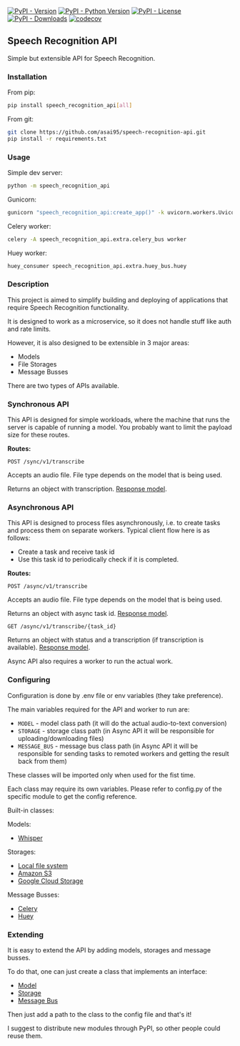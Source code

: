 [![PyPI - Version](https://img.shields.io/pypi/v/speech-recognition-api?color=%2300CD00)](https://pypi.org/project/speech-recognition-api/)
[![PyPI - Python Version](https://img.shields.io/pypi/pyversions/speech-recognition-api)](https://pypi.org/project/speech-recognition-api/)
[![PyPI - License](https://img.shields.io/pypi/l/speech-recognition-api)](https://pypi.org/project/speech-recognition-api/)
[![PyPI - Downloads](https://img.shields.io/pypi/dm/speech-recognition-api)](https://pypi.org/project/speech-recognition-api/)
[![codecov](https://codecov.io/gh/asai95/speech-recognition-api/branch/master/graph/badge.svg)](https://codecov.io/gh/asai95/speech-recognition-api)

## Speech Recognition API

Simple but extensible API for Speech Recognition.

### Installation

From pip:
```bash
pip install speech_recognition_api[all]
```

From git:
```bash
git clone https://github.com/asai95/speech-recognition-api.git
pip install -r requirements.txt
```

### Usage
Simple dev server:
```bash
python -m speech_recognition_api
```

Gunicorn:
```bash
gunicorn "speech_recognition_api:create_app()" -k uvicorn.workers.UvicornWorker -w 1 -b 127.0.0.1:8888
```

Celery worker:
```bash
celery -A speech_recognition_api.extra.celery_bus worker
```

Huey worker:
```bash
huey_consumer speech_recognition_api.extra.huey_bus.huey
```

### Description

This project is aimed to simplify building and deploying of applications that require
Speech Recognition functionality.

It is designed to work as a microservice, so it does not handle stuff like auth and rate limits.

However, it is also designed to be extensible in 3 major areas:

* Models
* File Storages
* Message Busses

There are two types of APIs available.

### Synchronous API

This API is designed for simple workloads, where the machine that runs the server is capable of
running a model. You probably want to limit the payload size for these routes.

**Routes:**

`POST /sync/v1/transcribe`

Accepts an audio file. File type depends on the model that is being used.

Returns an object with transcription.
[Response model](speech_recognition_api/core/sync_api/dto.py).


### Asynchronous API

This API is designed to process files asynchronously, i.e. to create tasks and process them
on separate workers. Typical client flow here is as follows:

* Create a task and receive task id
* Use this task id to periodically check if it is completed.

**Routes:**

`POST /async/v1/transcribe`

Accepts an audio file. File type depends on the model that is being used.

Returns an object with async task id.
[Response model](speech_recognition_api/core/async_api/dto.py).

`GET /async/v1/transcribe/{task_id}`

Returns an object with status and a transcription (if transcription is available).
[Response model](speech_recognition_api/core/async_api/dto.py).

Async API also requires a worker to run the actual work.

### Configuring

Configuration is done by .env file or env variables (they take preference).

The main variables required for the API and worker to run are:

* `MODEL` - model class path (it will do the actual audio-to-text conversion)
* `STORAGE` - storage class path (in Async API it will be responsible for uploading/downloading files)
* `MESSAGE_BUS` - message bus class path (in Async API it will be responsible for sending tasks to
remoted workers and getting the result back from them)

These classes will be imported only when used for the fist time.

Each class may require its own variables. Please refer to config.py of the specific module
to get the config reference.

Built-in classes:

Models:
* [Whisper](speech_recognition_api/extra/whisper_model/whisper_model.py)

Storages:
* [Local file system](speech_recognition_api/extra/local_storage/local_storage.py)
* [Amazon S3](speech_recognition_api/extra/s3_storage/s3_storage.py)
* [Google Cloud Storage](speech_recognition_api/extra/google_cloud_storage/google_cloud_storage.py)

Message Busses:
* [Celery](speech_recognition_api/extra/celery_bus/celery_bus.py)
* [Huey](speech_recognition_api/extra/huey_bus/huey_bus.py)

### Extending

It is easy to extend the API by adding models, storages and message busses.

To do that, one can just create a class that implements an interface:
* [Model](speech_recognition_api/core/common/model/interface.py)
* [Storage](speech_recognition_api/core/async_api/file_storage/interface.py)
* [Message Bus](speech_recognition_api/core/async_api/message_bus/interface.py)

Then just add a path to the class to the config file and that's it!

I suggest to distribute new modules through PyPI, so other people could reuse them.
